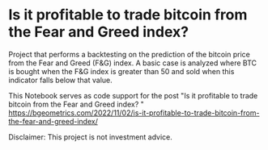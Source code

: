 # Is it profitable to trade bitcoin from the Fear and Greed index?

Project that performs a backtesting on the prediction of the bitcoin price from the Fear and Greed (F&G) index. A basic case is analyzed where BTC is bought when the F&G index is greater than 50 and sold when this indicator falls below that value.

This Notebook serves as code support for the post "Is it profitable to trade bitcoin from the Fear and Greed index? "
https://bgeometrics.com/2022/11/02/is-it-profitable-to-trade-bitcoin-from-the-fear-and-greed-index/

Disclaimer: This project is not investment advice.